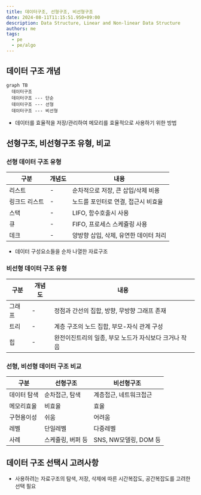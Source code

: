 ```yaml
---
title: 데이터구조, 선형구조, 비선형구조
date: 2024-08-11T11:15:51.950+09:00
description: Data Structure, Linear and Non-linear Data Structure
authors: me
tags: 
  - pe
  - pe/algo 
---
```


## 데이터 구조 개념

```mermaid
graph TB
  데이터구조
  데이터구조 --- 단순
  데이터구조 --- 선형
  데이터구조 --- 비선형
```

- 데이터를 효율적을 저장/관리하여 메모리를 효율적으로 사용하기 위한 방법

## 선형구조, 비선형구조 유형, 비교

### 선형 데이터 구조 유형

| 구분 | 개념도 | 내용 |
| --- | --- | --- |
| 리스트 | - | 순차적으로 저장, 큰 삽입/삭제 비용 |
| 링크드 리스트 | - | 노드를 포인터로 연결, 접근시 비효율 |
| 스택 | - | LIFO, 함수호출시 사용 |
| 큐 | - | FIFO, 프로세스 스케쥴링 사용 |
| 데크 | - | 양방향 삽입, 삭제, 유연한 데이터 처리 |

- 데이터 구성요소들을 순차 나열한 자료구조

### 비선형 데이터 구조 유형

| 구분 | 개념도 | 내용 |
| --- | --- | --- |
| 그래프 | - | 정점과 간선의 집합, 방향, 무방향 그래프 존재 |
| 트리 | - | 계층 구조의 노드 집합, 부모-자식 관계 구성 |
| 힙 | - | 완전이진트리의 일종, 부모 노드가 자식보다 크거나 작음 |

### 선형, 비선형 데이터 구조 비교

| 구분 | 선형구조 | 비선형구조 |
| --- | --- | --- |
| 데이터 탐색 | 순차접근, 탐색 | 계층접근, 네트워크접근 |
| 메모리효율 | 비효율 | 효율 |
| 구현용이성 | 쉬움 | 어려움 |
| 레벨 | 단일레벨 | 다중레벨 |
| 사례 | 스케쥴링, 버퍼 등 | SNS, NW모델링, DOM 등 |

## 데이터 구조 선택시 고려사항

- 사용하려는 자료구조의 탐색, 저장, 삭제에 따른 시간복잡도, 공간복잡도를 고려한 선택 필요

